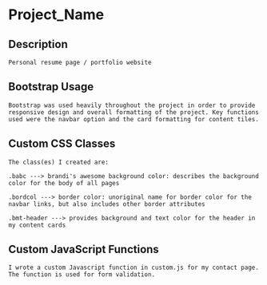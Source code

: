# Project_Name

## Description
```
Personal resume page / portfolio website

```
## Bootstrap Usage

```
Bootstrap was used heavily throughout the project in order to provide responsive design and overall formatting of the project. Key functions used were the navbar option and the card formatting for content tiles.
```


## Custom CSS Classes
```
The class(es) I created are:

.babc ---> brandi's awesome background color: describes the background color for the body of all pages

.bordcol ---> border color: unoriginal name for border color for the navbar links, but also includes other border attributes

.bmt-header ---> provides background and text color for the header in my content cards

```



## Custom JavaScript Functions
```
I wrote a custom Javascript function in custom.js for my contact page. The function is used for form validation. 


```

